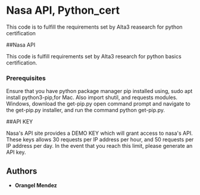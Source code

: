 # Nasa API, Python_cert

This code is to fulfill the requirements set by Alta3 reasearch for python certification

##Nasa API

This code is fulfill requirements set by Alta3 research for python basics certification.

### Prerequisites

Ensure that you have python package manager pip installed using, sudo apt install python3-pip,for Mac. Also import shutil, and requests modules. Windows, download the get-pip.py open command prompt and navigate to the get-pip.py installer, and run the command python get-pip.py. 

##API KEY

Nasa's API site provides a DEMO KEY which will grant access to nasa's API. These keys allows 30 requests per IP address per hour, and 50 requests per IP address per day. In the event that you reach this limit, please generate an API key.

## Authors

* **Orangel Mendez**

